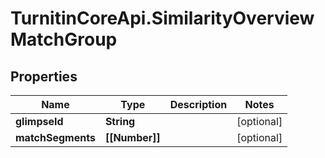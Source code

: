 # TurnitinCoreApi.SimilarityOverviewMatchGroup

## Properties

Name | Type | Description | Notes
------------ | ------------- | ------------- | -------------
**glimpseId** | **String** |  | [optional] 
**matchSegments** | **[[Number]]** |  | [optional] 


